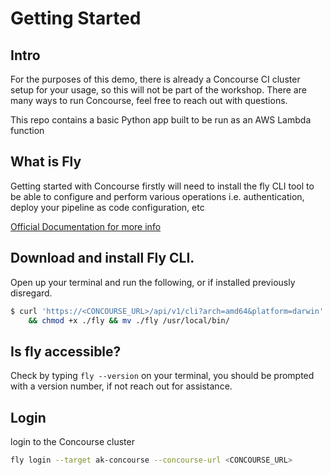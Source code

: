 # Getting Started 

## Intro 
For the purposes of this demo, there is already a Concourse CI cluster setup for your usage, so this will not be part of the workshop. There are many ways to run Concourse, feel free to reach out with questions.

This repo contains a basic Python app built to be run as an AWS Lambda function

## What is Fly 
Getting started with Concourse firstly will need to install the fly CLI tool to be able to configure and perform various operations i.e. authentication, deploy your pipeline as code configuration, etc

[Official Documentation for more info](https://concourse-ci.org/fly.html)


## Download and install Fly CLI.
Open up your terminal and run the following, or if installed previously disregard.
```sh
$ curl 'https://<CONCOURSE_URL>/api/v1/cli?arch=amd64&platform=darwin' -o fly \
    && chmod +x ./fly && mv ./fly /usr/local/bin/
```

## Is fly accessible? 
Check by typing `fly --version` on your terminal, you should be prompted with a version number, if not reach out for assistance.

## Login 
login to the Concourse cluster

```sh
fly login --target ak-concourse --concourse-url <CONCOURSE_URL>
```
